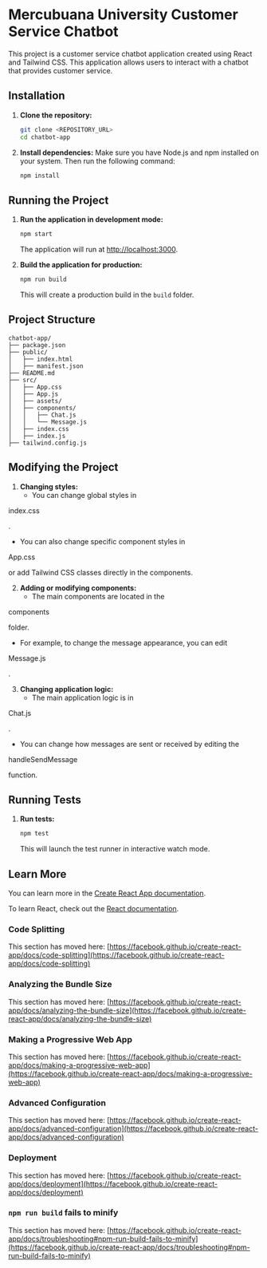 # Mercubuana University Customer Service Chatbot

This project is a customer service chatbot application created using React and Tailwind CSS. This application allows users to interact with a chatbot that provides customer service.

## Installation

1. **Clone the repository:**
   ```sh
   git clone <REPOSITORY_URL>
   cd chatbot-app
   ```

2. **Install dependencies:**
   Make sure you have Node.js and npm installed on your system. Then run the following command:
   ```sh
   npm install
   ```

## Running the Project

1. **Run the application in development mode:**
   ```sh
   npm start
   ```
   The application will run at [http://localhost:3000](http://localhost:3000).

2. **Build the application for production:**
   ```sh
   npm run build
   ```
   This will create a production build in the `build` folder.

## Project Structure

```
chatbot-app/
├── package.json
├── public/
│   ├── index.html
│   ├── manifest.json
├── README.md
├── src/
│   ├── App.css
│   ├── App.js
│   ├── assets/
│   ├── components/
│   │   ├── Chat.js
│   │   └── Message.js
│   ├── index.css
│   ├── index.js
├── tailwind.config.js
```

## Modifying the Project

1. **Changing styles:**
   - You can change global styles in 

index.css

.
   - You can also change specific component styles in 

App.css

 or add Tailwind CSS classes directly in the components.

2. **Adding or modifying components:**
   - The main components are located in the 

components

 folder.
   - For example, to change the message appearance, you can edit 

Message.js

.

3. **Changing application logic:**
   - The main application logic is in 

Chat.js

.
   - You can change how messages are sent or received by editing the 

handleSendMessage

 function.

## Running Tests

1. **Run tests:**
   ```sh
   npm test
   ```
   This will launch the test runner in interactive watch mode.

## Learn More

You can learn more in the [Create React App documentation](https://facebook.github.io/create-react-app/docs/getting-started).

To learn React, check out the [React documentation](https://reactjs.org/).

### Code Splitting

This section has moved here: [https://facebook.github.io/create-react-app/docs/code-splitting](https://facebook.github.io/create-react-app/docs/code-splitting)

### Analyzing the Bundle Size

This section has moved here: [https://facebook.github.io/create-react-app/docs/analyzing-the-bundle-size](https://facebook.github.io/create-react-app/docs/analyzing-the-bundle-size)

### Making a Progressive Web App

This section has moved here: [https://facebook.github.io/create-react-app/docs/making-a-progressive-web-app](https://facebook.github.io/create-react-app/docs/making-a-progressive-web-app)

### Advanced Configuration

This section has moved here: [https://facebook.github.io/create-react-app/docs/advanced-configuration](https://facebook.github.io/create-react-app/docs/advanced-configuration)

### Deployment

This section has moved here: [https://facebook.github.io/create-react-app/docs/deployment](https://facebook.github.io/create-react-app/docs/deployment)

### `npm run build` fails to minify

This section has moved here: [https://facebook.github.io/create-react-app/docs/troubleshooting#npm-run-build-fails-to-minify](https://facebook.github.io/create-react-app/docs/troubleshooting#npm-run-build-fails-to-minify)